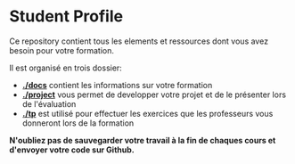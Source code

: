 # Student Profile

Ce repository contient tous les elements et ressources dont vous avez besoin pour votre formation. 

Il est organisé en trois dossier:

- **[./docs](./docs)** contient les informations sur votre formation
- **[./project](./project)** vous permet de developper votre projet et de le présenter lors de l'évaluation
- **[./tp](./tp)** est utilisé pour effectuer les exercices que les professeurs vous donneront lors de la formation

**N'oubliez pas de sauvegarder votre travail à la fin de chaques cours et d'envoyer votre code sur Github.**
